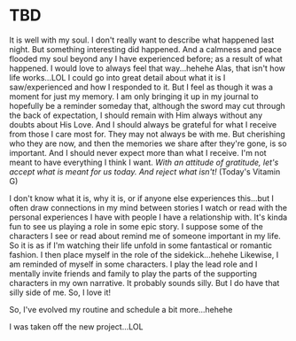 # TBD

It is well with my soul. I don't really want to describe what happened last night. But something interesting did happened. And a calmness and peace flooded my soul beyond any I have experienced before; as a result of what happened. I would love to always feel that way...hehehe Alas, that isn't how life works...LOL I could go into great detail about what it is I saw/experienced and how I responded to it. But I feel as though it was a moment for just my memory. I am only bringing it up in my journal to hopefully be a reminder someday that, although the sword may cut through the back of expectation, I should remain with Him always without any doubts about His Love. And I should always be grateful for what I receive from those I care most for. They may not always be with me. But cherishing who they are now, and then the memories we share after they're gone, is so important. And I should never expect more than what I receive. I'm not meant to have everything I think I want. *With an attitude of gratitude, let's accept what is meant for us today. And reject what isn't!* (Today's Vitamin G)

I don't know what it is, why it is, or if anyone else experiences this...but I often draw connections in my mind between stories I watch or read with the personal experiences I have with people I have a relationship with. It's kinda fun to see us playing a role in some epic story. I suppose some of the characters I see or read about remind me of someone important in my life. So it is as if I'm watching their life unfold in some fantastical or romantic fashion. I then place myself in the role of the sidekick...hehehe Likewise, I am reminded of myself in some characters. I play the lead role and I mentally invite friends and family to play the parts of the supporting characters in my own narrative. It probably sounds silly. But I do have that silly side of me. So, I love it!

So, I've evolved my routine and schedule a bit more...hehehe

I was taken off the new project...LOL